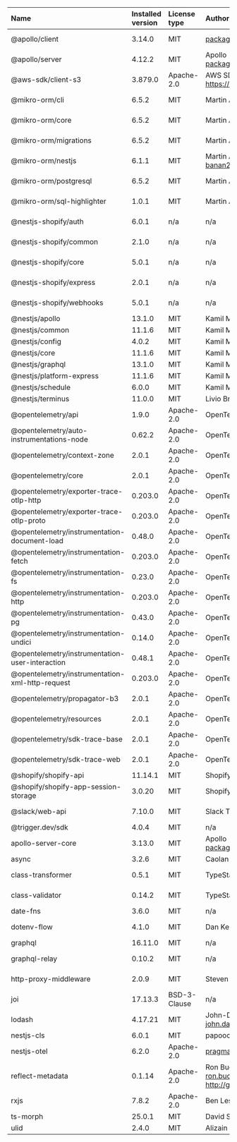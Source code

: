 | Name                                            | Installed version | License type | Author                                                           | Link                                                                   |
| :---------------------------------------------- | :---------------- | :----------- | :--------------------------------------------------------------- | :--------------------------------------------------------------------- |
| @apollo/client                                  | 3.14.0            | MIT          | packages@apollographql.com                                       | git+https://github.com/apollographql/apollo-client.git                 |
| @apollo/server                                  | 4.12.2            | MIT          | Apollo <packages@apollographql.com>                              | git+https://github.com/apollographql/apollo-server.git                 |
| @aws-sdk/client-s3                              | 3.879.0           | Apache-2.0   | AWS SDK for JavaScript Team https://aws.amazon.com/javascript/   | git+https://github.com/aws/aws-sdk-js-v3.git                           |
| @mikro-orm/cli                                  | 6.5.2             | MIT          | Martin Adámek                                                    | git+ssh://git@github.com/mikro-orm/mikro-orm.git                       |
| @mikro-orm/core                                 | 6.5.2             | MIT          | Martin Adámek                                                    | git+ssh://git@github.com/mikro-orm/mikro-orm.git                       |
| @mikro-orm/migrations                           | 6.5.2             | MIT          | Martin Adámek                                                    | git+ssh://git@github.com/mikro-orm/mikro-orm.git                       |
| @mikro-orm/nestjs                               | 6.1.1             | MIT          | Martin Adamek banan23@gmail.com                                  | git+https://github.com/mikro-orm/nestjs.git                            |
| @mikro-orm/postgresql                           | 6.5.2             | MIT          | Martin Adámek                                                    | git+ssh://git@github.com/mikro-orm/mikro-orm.git                       |
| @mikro-orm/sql-highlighter                      | 1.0.1             | MIT          | Martin Adámek                                                    | git+ssh://git@github.com/mikro-orm/sql-highlighter.git                 |
| @nestjs-shopify/auth                            | 6.0.1             | n/a          | n/a                                                              | git+https://github.com/nestjs-shopify/nestjs-shopify.git               |
| @nestjs-shopify/common                          | 2.1.0             | n/a          | n/a                                                              | https://registry.npmjs.org/@nestjs-shopify/common/-/common-2.1.0.tgz   |
| @nestjs-shopify/core                            | 5.0.1             | n/a          | n/a                                                              | git+https://github.com/nestjs-shopify/nestjs-shopify.git               |
| @nestjs-shopify/express                         | 2.0.1             | n/a          | n/a                                                              | https://registry.npmjs.org/@nestjs-shopify/express/-/express-2.0.1.tgz |
| @nestjs-shopify/webhooks                        | 5.0.1             | n/a          | n/a                                                              | git+https://github.com/nestjs-shopify/nestjs-shopify.git               |
| @nestjs/apollo                                  | 13.1.0            | MIT          | Kamil Mysliwiec                                                  | git+https://github.com/nestjs/graphql.git                              |
| @nestjs/common                                  | 11.1.6            | MIT          | Kamil Mysliwiec                                                  | git+https://github.com/nestjs/nest.git                                 |
| @nestjs/config                                  | 4.0.2             | MIT          | Kamil Mysliwiec                                                  | git+https://github.com/nestjs/config.git                               |
| @nestjs/core                                    | 11.1.6            | MIT          | Kamil Mysliwiec                                                  | git+https://github.com/nestjs/nest.git                                 |
| @nestjs/graphql                                 | 13.1.0            | MIT          | Kamil Mysliwiec                                                  | https://github.com/nestjs/graphql                                      |
| @nestjs/platform-express                        | 11.1.6            | MIT          | Kamil Mysliwiec                                                  | git+https://github.com/nestjs/nest.git                                 |
| @nestjs/schedule                                | 6.0.0             | MIT          | Kamil Mysliwiec                                                  | git+https://github.com/nestjs/schedule.git                             |
| @nestjs/terminus                                | 11.0.0            | MIT          | Livio Brunner                                                    | git+https://github.com/nestjs/terminus.git                             |
| @opentelemetry/api                              | 1.9.0             | Apache-2.0   | OpenTelemetry Authors                                            | git+https://github.com/open-telemetry/opentelemetry-js.git             |
| @opentelemetry/auto-instrumentations-node       | 0.62.2            | Apache-2.0   | OpenTelemetry Authors                                            | https://github.com/open-telemetry/opentelemetry-js-contrib.git         |
| @opentelemetry/context-zone                     | 2.0.1             | Apache-2.0   | OpenTelemetry Authors                                            | git+https://github.com/open-telemetry/opentelemetry-js.git             |
| @opentelemetry/core                             | 2.0.1             | Apache-2.0   | OpenTelemetry Authors                                            | git+https://github.com/open-telemetry/opentelemetry-js.git             |
| @opentelemetry/exporter-trace-otlp-http         | 0.203.0           | Apache-2.0   | OpenTelemetry Authors                                            | git+https://github.com/open-telemetry/opentelemetry-js.git             |
| @opentelemetry/exporter-trace-otlp-proto        | 0.203.0           | Apache-2.0   | OpenTelemetry Authors                                            | git+https://github.com/open-telemetry/opentelemetry-js.git             |
| @opentelemetry/instrumentation-document-load    | 0.48.0            | Apache-2.0   | OpenTelemetry Authors                                            | https://github.com/open-telemetry/opentelemetry-js-contrib.git         |
| @opentelemetry/instrumentation-fetch            | 0.203.0           | Apache-2.0   | OpenTelemetry Authors                                            | git+https://github.com/open-telemetry/opentelemetry-js.git             |
| @opentelemetry/instrumentation-fs               | 0.23.0            | Apache-2.0   | OpenTelemetry Authors                                            | https://github.com/open-telemetry/opentelemetry-js-contrib.git         |
| @opentelemetry/instrumentation-http             | 0.203.0           | Apache-2.0   | OpenTelemetry Authors                                            | git+https://github.com/open-telemetry/opentelemetry-js.git             |
| @opentelemetry/instrumentation-pg               | 0.43.0            | Apache-2.0   | OpenTelemetry Authors                                            | git+https://github.com/open-telemetry/opentelemetry-js-contrib.git     |
| @opentelemetry/instrumentation-undici           | 0.14.0            | Apache-2.0   | OpenTelemetry Authors                                            | https://github.com/open-telemetry/opentelemetry-js-contrib.git         |
| @opentelemetry/instrumentation-user-interaction | 0.48.1            | Apache-2.0   | OpenTelemetry Authors                                            | https://github.com/open-telemetry/opentelemetry-js-contrib.git         |
| @opentelemetry/instrumentation-xml-http-request | 0.203.0           | Apache-2.0   | OpenTelemetry Authors                                            | git+https://github.com/open-telemetry/opentelemetry-js.git             |
| @opentelemetry/propagator-b3                    | 2.0.1             | Apache-2.0   | OpenTelemetry Authors                                            | git+https://github.com/open-telemetry/opentelemetry-js.git             |
| @opentelemetry/resources                        | 2.0.1             | Apache-2.0   | OpenTelemetry Authors                                            | git+https://github.com/open-telemetry/opentelemetry-js.git             |
| @opentelemetry/sdk-trace-base                   | 2.0.1             | Apache-2.0   | OpenTelemetry Authors                                            | git+https://github.com/open-telemetry/opentelemetry-js.git             |
| @opentelemetry/sdk-trace-web                    | 2.0.1             | Apache-2.0   | OpenTelemetry Authors                                            | git+https://github.com/open-telemetry/opentelemetry-js.git             |
| @shopify/shopify-api                            | 11.14.1           | MIT          | Shopify Inc.                                                     | git+https://github.com/Shopify/shopify-app-js.git                      |
| @shopify/shopify-app-session-storage            | 3.0.20            | MIT          | Shopify Inc.                                                     | git+https://github.com/Shopify/shopify-app-js.git                      |
| @slack/web-api                                  | 7.10.0            | MIT          | Slack Technologies, LLC                                          | git+https://github.com/slackapi/node-slack-sdk.git                     |
| @trigger.dev/sdk                                | 4.0.4             | MIT          | n/a                                                              | git+https://github.com/triggerdotdev/trigger.dev.git                   |
| apollo-server-core                              | 3.13.0            | MIT          | Apollo <packages@apollographql.com>                              | git+https://github.com/apollographql/apollo-server.git                 |
| async                                           | 3.2.6             | MIT          | Caolan McMahon                                                   | git+https://github.com/caolan/async.git                                |
| class-transformer                               | 0.5.1             | MIT          | TypeStack contributors                                           | git+https://github.com/typestack/class-transformer.git                 |
| class-validator                                 | 0.14.2            | MIT          | TypeStack contributors                                           | git+https://github.com/typestack/class-validator.git                   |
| date-fns                                        | 3.6.0             | MIT          | n/a                                                              | git+https://github.com/date-fns/date-fns.git                           |
| dotenv-flow                                     | 4.1.0             | MIT          | Dan Kerimdzhanov                                                 | git+https://github.com/kerimdzhanov/dotenv-flow.git                    |
| graphql                                         | 16.11.0           | MIT          | n/a                                                              | git+https://github.com/graphql/graphql-js.git                          |
| graphql-relay                                   | 0.10.2            | MIT          | n/a                                                              | git+https://github.com/graphql/graphql-relay-js.git                    |
| http-proxy-middleware                           | 2.0.9             | MIT          | Steven Chim                                                      | git+https://github.com/chimurai/http-proxy-middleware.git              |
| joi                                             | 17.13.3           | BSD-3-Clause | n/a                                                              | git://github.com/hapijs/joi.git                                        |
| lodash                                          | 4.17.21           | MIT          | John-David Dalton <john.david.dalton@gmail.com>                  | git+https://github.com/lodash/lodash.git                               |
| nestjs-cls                                      | 6.0.1             | MIT          | papooch                                                          | git+https://github.com/Papooch/nestjs-cls.git                          |
| nestjs-otel                                     | 6.2.0             | Apache-2.0   | pragmaticivan@gmail.com                                          | git+https://github.com/pragmaticivan/nestjs-otel.git                   |
| reflect-metadata                                | 0.1.14            | Apache-2.0   | Ron Buckton ron.buckton@microsoft.com http://github.com/rbuckton | git+https://github.com/rbuckton/reflect-metadata.git                   |
| rxjs                                            | 7.8.2             | Apache-2.0   | Ben Lesh <ben@benlesh.com>                                       | git+https://github.com/reactivex/rxjs.git                              |
| ts-morph                                        | 25.0.1            | MIT          | David Sherret                                                    | git+https://github.com/dsherret/ts-morph.git                           |
| ulid                                            | 2.4.0             | MIT          | Alizain Feerasta                                                 | git+https://github.com/ulid/javascript.git                             |

